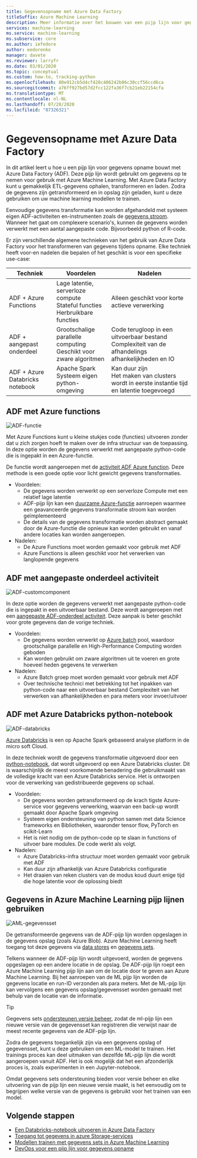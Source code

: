 ```yaml
---
title: Gegevensopname met Azure Data Factory
titleSuffix: Azure Machine Learning
description: Meer informatie over het bouwen van een pijp lijn voor gegevens opname met Azure Data Factory.
services: machine-learning
ms.service: machine-learning
ms.subservice: core
ms.author: iefedore
author: eedorenko
manager: davete
ms.reviewer: larryfr
ms.date: 03/01/2020
ms.topic: conceptual
ms.custom: how-to, tracking-python
ms.openlocfilehash: 80e912cb5d4cf428c406242b06c30ccf56ccd6ca
ms.sourcegitcommit: a76ff927bd57d2fcc122fa36f7cb21eb22154cfa
ms.translationtype: MT
ms.contentlocale: nl-NL
ms.lasthandoff: 07/28/2020
ms.locfileid: "87326321"
---
```

# <a name="data-ingestion-with-azure-data-factory"></a>Gegevensopname met Azure Data Factory

In dit artikel leert u hoe u een pijp lijn voor gegevens opname bouwt met Azure Data Factory (ADF). Deze pijp lijn wordt gebruikt om gegevens op te nemen voor gebruik met Azure Machine Learning. Met Azure Data Factory kunt u gemakkelijk ETL-gegevens ophalen, transformeren en laden. Zodra de gegevens zijn getransformeerd en in opslag zijn geladen, kunt u deze gebruiken om uw machine learning modellen te trainen.

Eenvoudige gegevens transformatie kan worden afgehandeld met systeem eigen ADF-activiteiten en-instrumenten zoals de [gegevens stroom](https://docs.microsoft.com/azure/data-factory/control-flow-execute-data-flow-activity). Wanneer het gaat om complexere scenario's, kunnen de gegevens worden verwerkt met een aantal aangepaste code. Bijvoorbeeld python of R-code.

Er zijn verschillende algemene technieken van het gebruik van Azure Data Factory voor het transformeren van gegevens tijdens opname. Elke techniek heeft voor-en nadelen die bepalen of het geschikt is voor een specifieke use-case:

| Techniek | Voordelen | Nadelen |
| ----- | ----- | ----- |
| ADF + Azure Functions | Lage latentie, serverloze compute</br>Stateful functies</br>Herbruikbare functies | Alleen geschikt voor korte actieve verwerking |
| ADF + aangepast onderdeel | Grootschalige parallelle computing</br>Geschikt voor zware algoritmen | Code terugloop in een uitvoerbaar bestand</br>Complexiteit van de afhandelings afhankelijkheden en IO |
| ADF + Azure Databricks notebook | Apache Spark</br>Systeem eigen python-omgeving | Kan duur zijn</br>Het maken van clusters wordt in eerste instantie tijd en latentie toegevoegd

## <a name="adf-with-azure-functions"></a>ADF met Azure functions

![ADF-functie](media/how-to-data-ingest-adf/adf-function.png)

Met Azure Functions kunt u kleine stukjes code (functies) uitvoeren zonder dat u zich zorgen hoeft te maken over de infra structuur van de toepassing. In deze optie worden de gegevens verwerkt met aangepaste python-code die is ingepakt in een Azure-functie. 

De functie wordt aangeroepen met de [activiteit ADF Azure function](https://docs.microsoft.com/azure/data-factory/control-flow-azure-function-activity). Deze methode is een goede optie voor licht gewicht gegevens transformaties. 

* Voordelen:
    * De gegevens worden verwerkt op een serverloze Compute met een relatief lage latentie
    * ADF-pijp lijn kan een [duurzame Azure-functie](/azure/azure-functions/durable/durable-functions-overview) aanroepen waarmee een geavanceerde gegevens transformatie stroom kan worden geïmplementeerd 
    * De details van de gegevens transformatie worden abstract gemaakt door de Azure-functie die opnieuw kan worden gebruikt en vanaf andere locaties kan worden aangeroepen.
* Nadelen:
    * De Azure Functions moet worden gemaakt voor gebruik met ADF
    * Azure Functions is alleen geschikt voor het verwerken van langlopende gegevens

## <a name="adf-with-custom-component-activity"></a>ADF met aangepaste onderdeel activiteit

![ADF-customcomponent](media/how-to-data-ingest-adf/adf-customcomponent.png)

In deze optie worden de gegevens verwerkt met aangepaste python-code die is ingepakt in een uitvoerbaar bestand. Deze wordt aangeroepen met een [aangepaste ADF-onderdeel activiteit](https://docs.microsoft.com/azure/data-factory/transform-data-using-dotnet-custom-activity). Deze aanpak is beter geschikt voor grote gegevens dan de vorige techniek.

* Voordelen:
    * De gegevens worden verwerkt op [Azure batch](https://docs.microsoft.com/azure/batch/batch-technical-overview) pool, waardoor grootschalige parallelle en High-Performance Computing worden geboden
    * Kan worden gebruikt om zware algoritmen uit te voeren en grote hoeveel heden gegevens te verwerken
* Nadelen:
    * Azure Batch groep moet worden gemaakt voor gebruik met ADF
    * Over technische technici met betrekking tot het inpakken van python-code naar een uitvoerbaar bestand Complexiteit van het verwerken van afhankelijkheden en para meters voor invoer/uitvoer

## <a name="adf-with-azure-databricks-python-notebook"></a>ADF met Azure Databricks python-notebook

![ADF-databricks](media/how-to-data-ingest-adf/adf-databricks.png)

[Azure Databricks](https://azure.microsoft.com/services/databricks/) is een op Apache Spark gebaseerd analyse platform in de micro soft Cloud.

In deze techniek wordt de gegevens transformatie uitgevoerd door een [python-notebook](https://docs.microsoft.com/azure/data-factory/transform-data-using-databricks-notebook), dat wordt uitgevoerd op een Azure Databricks cluster. Dit is waarschijnlijk de meest voorkomende benadering die gebruikmaakt van de volledige kracht van een Azure Databricks service. Het is ontworpen voor de verwerking van gedistribueerde gegevens op schaal.

* Voordelen:
    * De gegevens worden getransformeerd op de krach tigste Azure-service voor gegevens verwerking, waarvan een back-up wordt gemaakt door Apache Spark omgeving
    * Systeem eigen ondersteuning van python samen met data Science frameworks en Bibliotheken, waaronder tensor flow, PyTorch en scikit-Learn
    * Het is niet nodig om de python-code op te slaan in functions of uitvoer bare modules. De code werkt als volgt.
* Nadelen:
    * Azure Databricks-infra structuur moet worden gemaakt voor gebruik met ADF
    * Kan duur zijn afhankelijk van Azure Databricks configuratie
    * Het draaien van reken clusters van de modus koud duurt enige tijd die hoge latentie voor de oplossing biedt 
    

## <a name="consuming-data-in-azure-machine-learning-pipelines"></a>Gegevens in Azure Machine Learning pijp lijnen gebruiken

![AML-gegevensset](media/how-to-data-ingest-adf/aml-dataset.png)

De getransformeerde gegevens van de ADF-pijp lijn worden opgeslagen in de gegevens opslag (zoals Azure Blob). Azure Machine Learning heeft toegang tot deze gegevens via [data stores](https://docs.microsoft.com/azure/machine-learning/how-to-access-data#create-and-register-datastores) en [gegevens sets](https://docs.microsoft.com/azure/machine-learning/how-to-create-register-datasets).

Telkens wanneer de ADF-pijp lijn wordt uitgevoerd, worden de gegevens opgeslagen op een andere locatie in de opslag. De ADF-pijp lijn roept een Azure Machine Learning pijp lijn aan om de locatie door te geven aan Azure Machine Learning. Bij het aanroepen van de ML pijp lijn worden de gegevens locatie en run-ID verzonden als para meters. Met de ML-pijp lijn kan vervolgens een gegevens opslag/gegevensset worden gemaakt met behulp van de locatie van de informatie. 

> [!TIP]
> Gegevens sets [ondersteunen versie beheer](https://docs.microsoft.com/azure/machine-learning/how-to-version-track-datasets), zodat de ml-pijp lijn een nieuwe versie van de gegevensset kan registreren die verwijst naar de meest recente gegevens van de ADF-pijp lijn.

Zodra de gegevens toegankelijk zijn via een gegevens opslag of gegevensset, kunt u deze gebruiken om een ML-model te trainen. Het trainings proces kan deel uitmaken van dezelfde ML-pijp lijn die wordt aangeroepen vanuit ADF. Het is ook mogelijk dat het een afzonderlijk proces is, zoals experimenten in een Jupyter-notebook.

Omdat gegevens sets ondersteuning bieden voor versie beheer en elke uitvoering van de pijp lijn een nieuwe versie maakt, is het eenvoudig om te begrijpen welke versie van de gegevens is gebruikt voor het trainen van een model.

## <a name="next-steps"></a>Volgende stappen

* [Een Databricks-notebook uitvoeren in Azure Data Factory](https://docs.microsoft.com/azure/data-factory/transform-data-using-databricks-notebook)
* [Toegang tot gegevens in azure Storage-services](https://docs.microsoft.com/azure/machine-learning/how-to-access-data#create-and-register-datastores)
* [Modellen trainen met gegevens sets in Azure Machine Learning](https://docs.microsoft.com/azure/machine-learning/how-to-train-with-datasets)
* [DevOps voor een pijp lijn voor gegevens opname](https://docs.microsoft.com/azure/machine-learning/how-to-cicd-data-ingestion)

